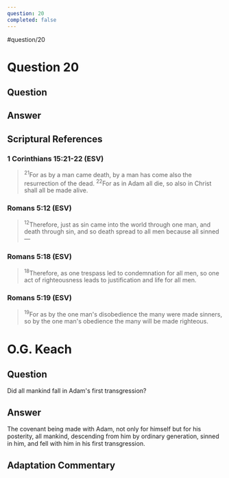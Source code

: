 ```yaml
---
question: 20
completed: false
---
```

#question/20
# Question 20

## Question


## Answer


## Scriptural References
### 1 Corinthians 15:21-22 (ESV)
> <sup>21</sup>For as by a man came death, by a man has come also the resurrection of the dead.
> <sup>22</sup>For as in Adam all die, so also in Christ shall all be made alive.

### Romans 5:12 (ESV)
> <sup>12</sup>Therefore, just as sin came into the world through one man, and death through sin, and so death spread to all men because all sinned—

### Romans 5:18 (ESV)
> <sup>18</sup>Therefore, as one trespass led to condemnation for all men, so one act of righteousness leads to justification and life for all men.

### Romans 5:19 (ESV)
> <sup>19</sup>For as by the one man's disobedience the many were made sinners, so by the one man's obedience the many will be made righteous.

# O.G. Keach
## Question
Did all mankind fall in Adam's first transgression?

## Answer
The covenant being made with Adam, not only for himself but for his posterity, all mankind, descending from him by ordinary generation, sinned in him, and fell with him in his first transgression.

## Adaptation Commentary
